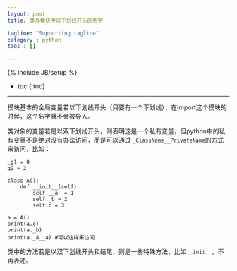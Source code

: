 ```yaml
---
layout: post
title: 类与模块中以下划线开头的名字

tagline: "Supporting tagline"
category : python
tags : []

---
```

{% include JB/setup %}

* toc
{:toc}

<hr />

模块基本的全局变量若以下划线开头（只要有一个下划线），在import这个模块的时候，这个名字就不会被导入。

类对象的变量若是以双下划线开头，则表明这是一个私有变量，但python中的私有变量不是绝对没有办法访问，而是可以通过
`_ClassName__PrivateName`的方式来访问，比如：

```brush:python;
_g1 = 0
g2 = 2

class A():
    def __init__(self):
        self.__a  = 1
        self._b = 2
        self.c = 3

a = A()
print(a.c)
print(a._b)
print(a._A__a) #可以这样来访问

```

类中的方法若是以双下划线开头和结尾，则是一些特殊方法，比如`__init__`，不再表述。
